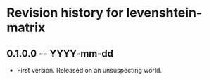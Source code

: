# Revision history for levenshtein-matrix

## 0.1.0.0  -- YYYY-mm-dd

* First version. Released on an unsuspecting world.
